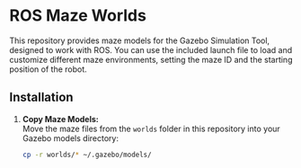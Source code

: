 # ROS Maze Worlds

This repository provides maze models for the Gazebo Simulation Tool, designed to work with ROS. You can use the included launch file to load and customize different maze environments, setting the maze ID and the starting position of the robot.

## Installation

1. **Copy Maze Models:**  
   Move the maze files from the `worlds` folder in this repository into your Gazebo models directory:

   ```bash
   cp -r worlds/* ~/.gazebo/models/
   ```